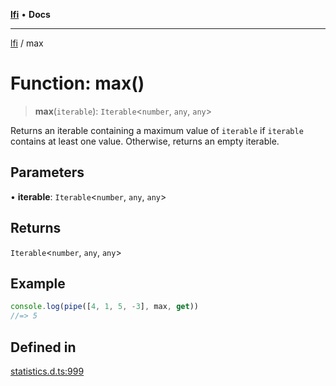 [**lfi**](../readme.md) • **Docs**

***

[lfi](../globals.md) / max

# Function: max()

> **max**(`iterable`): `Iterable`\<`number`, `any`, `any`\>

Returns an iterable containing a maximum value of `iterable` if `iterable`
contains at least one value. Otherwise, returns an empty iterable.

## Parameters

• **iterable**: `Iterable`\<`number`, `any`, `any`\>

## Returns

`Iterable`\<`number`, `any`, `any`\>

## Example

```js
console.log(pipe([4, 1, 5, -3], max, get))
//=> 5
```

## Defined in

[statistics.d.ts:999](https://github.com/TomerAberbach/lfi/blob/a3eb3a94b2928b5200a7bcd0a14fdc70f0cb5947/src/operations/statistics.d.ts#L999)
